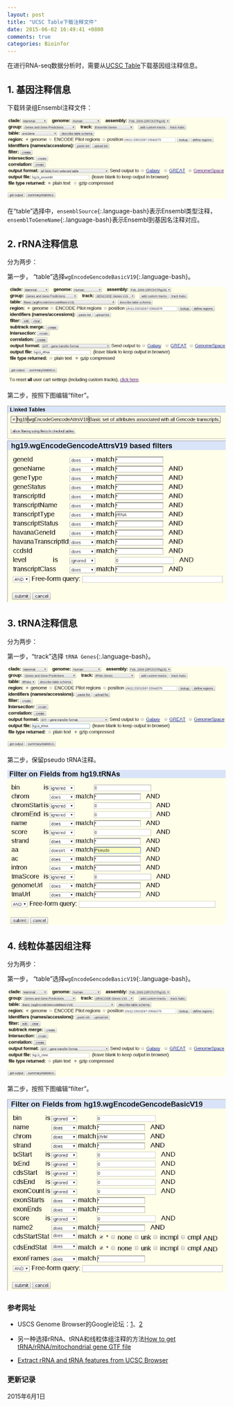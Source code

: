 ```yaml
---
layout: post
title: "UCSC Table下载注释文件"
date: 2015-06-02 16:49:41 +0800
comments: true
categories: Bioinfor
---
```


在进行RNA-seq数据分析时，需要从[UCSC Table](http://genome.ucsc.edu/cgi-bin/hgTables)下载基因组注释信息。

## 1. 基因注释信息 ##

下载转录组Ensembl注释文件：

<img src="/images/hg19_ensembl.png" title="image" alt="UCSC下载Ensembl注释">

<!--more-->

在“table”选择中，`ensemblSource`{:.language-bash}表示Ensembl类型注释，`ensemblToGeneName`{:.language-bash}表示Ensembl到基因名注释对应。

## 2. rRNA注释信息 ##

分为两步：

第一步， “table”选择`wgEncodeGencodeBasicV19`{:.language-bash}。

<img src="/images/hg19_rRNA.png" title="image" alt="UCSC下载rRNA注释">

第二步，按照下图编辑“filter”。

<img src="/images/hg19_rRNA_maskTable.png" title="image" alt="UCSC下载rRNA注释Table">

<img src="/images/hg19_rRNA_mask.png" title="image" alt="UCSC下载rRNA注释筛选">


## 3. tRNA注释信息 ##

分为两步：

第一步，“track”选择 `tRNA Genes`{:.language-bash}。

<img src="/images/hg19_tRNA.png" title="image" alt="UCSC下载tRNA注释">

第二步，保留pseudo tRNA注释。

<img src="/images/hg19_tRNA_mask.png" title="image" alt="UCSC下载tRNA注释">


## 4. 线粒体基因组注释 ##

分为两步：

第一步， “table”选择`wgEncodeGencodeBasicV19`{:.language-bash}。

<img src="/images/hg19_chrM.png" title="image" alt="UCSC下载chrM注释">

第二步，按照下图编辑“filter”。

<img src="/images/hg19_chrM_mask.png" title="image" alt="UCSC下载chrM注释筛选">






### 参考网址 ###

* USCS Genome Browser的Google论坛：[1](https://groups.google.com/a/soe.ucsc.edu/forum/#!topic/genome/IL_aeOuPYU0)、[2](https://groups.google.com/a/soe.ucsc.edu/forum/#!msg/genome/jSAY8w1JVVo/P6lk4OJzDNEJ) 

* 另一种选择rRNA、tRNA和线粒体组注释的方法[How to get tRNA/rRNA/mitochondrial gene GTF file](http://onetipperday.blogspot.tw/2012/08/how-to-get-trnarrnamitochondrial-gene.html)

* [Extract rRNA and tRNA features from UCSC Browser](http://webappl.blogspot.tw/2015/02/extract-rrna-and-trna-features-from.html) 


### 更新记录 ###

2015年6月1日








